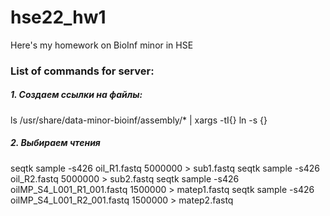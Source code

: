 # hse22_hw1
Here's my homework on BioInf minor in HSE 
### List of commands for server:
##### 1. Создаем ссылки на файлы:
ls /usr/share/data-minor-bioinf/assembly/* | xargs -tI{} ln -s {}
##### 2. Выбираем чтения
seqtk sample -s426 oil_R1.fastq 5000000 > sub1.fastq 
seqtk sample -s426 oil_R2.fastq 5000000 > sub2.fastq 
seqtk sample -s426 oilMP_S4_L001_R1_001.fastq 1500000 > matep1.fastq
seqtk sample -s426 oilMP_S4_L001_R2_001.fastq 1500000 > matep2.fastq

